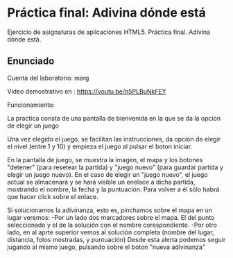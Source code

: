 # Práctica final: Adivina dónde está

Ejercicio de asignaturas de aplicaciones HTML5. Práctica final. Adivina dónde está.

## Enunciado

Cuenta del laboratorio: marg

Video demostrativo en : https://youtu.be/n5PLBuNkFEY

Funcionamiento:

La practica consta de una pantalla de bienvenida en la que se da la opcion de elegir un juego

Una vez elegido el juego, se facilitan las instrucciones, da opción de elegir el nivel (entre 1 y 10) y empieza el juego al pulsar el boton iniciar.

En la pantalla de juego, se muestra la imagen, el mapa y los botones "detener" (para resetear la partida) y "juego nuevo" (para guardar partida y elegir un juego nuevo).
En el caso de elegir un "juego nuevo", el juego actual se almacenará y se hará visible un enelace a dicha partida, mostrando el nombre, la fecha y la puntuación. Para volver a él sólo habrá que hacer click sobre el enlace.

Si solucionamos la adivinanza, esto es, pinchamos sobre el mapa en un lugar veremos:
  -Por un lado dos marcadores sobre el mapa. El del punto seleccionado y el de la solución con el nombre corespondiente.
  -Por otro lado, en al aprte superior vemos al solución completa (nombre del lugar, distancia, fotos mostradas, y puntuación) Desde esta alerta podemos seguir jugando al mismo juego, pulsando sobre el boton "nueva adivinanza"

